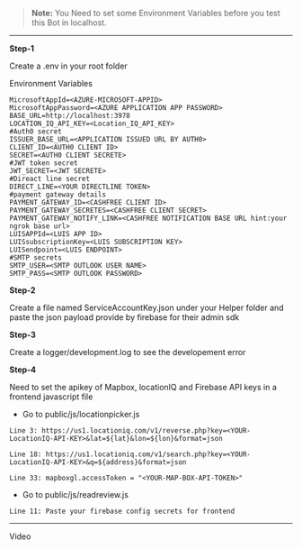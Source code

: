 > **Note:** You Need to set some Environment Variables before you test this Bot in localhost.

---

**Step-1**

Create a .env in your root folder

Environment Variables

 ```
MicrosoftAppId=<AZURE-MICROSOFT-APPID>
MicrosoftAppPassword=<AZURE APPLICATION APP PASSWORD>
BASE_URL=http://localhost:3978
LOCATION_IQ_API_KEY=<Location_IQ_API_KEY>
#Auth0 secret
ISSUER_BASE_URL=<APPLICATION ISSUED URL BY AUTH0>
CLIENT_ID=<AUTH0 CLIENT ID>
SECRET=<AUTH0 CLIENT SECRETE>
#JWT token secret
JWT_SECRET=<JWT SECRETE>
#Direact line secret
DIRECT_LINE=<YOUR DIRECTLINE TOKEN>
#payment gateway details
PAYMENT_GATEWAY_ID=<CASHFREE CLIENT ID>
PAYMENT_GATEWAY_SECRETES=<CASHFREE CLIENT SECRET>
PAYMENT_GATEWAY_NOTIFY_LINK=<CASHFREE NOTIFICATION BASE URL hint:your ngrok base url>
LUISAPPId=<LUIS APP ID>
LUISsubscriptionKey=<LUIS SUBSCRIPTION KEY>
LUISendpoint=<LUIS ENDPOINT>
#SMTP secrets
SMTP_USER=<SMTP OUTLOOK USER NAME>
SMTP_PASS=<SMTP OUTLOOK PASSWORD>
```

**Step-2**

Create a file named ServiceAccountKey.json under your Helper folder and paste the json payload provide by firebase for their admin sdk

**Step-3**

Create a logger/development.log to see the developement error

**Step-4**

Need to set the apikey of Mapbox, locationIQ and Firebase API keys in a frontend javascript file 

- Go to public/js/locationpicker.js
  
``` 
Line 3: https://us1.locationiq.com/v1/reverse.php?key=<YOUR-LocationIQ-API-KEY>&lat=${lat}&lon=${lon}&format=json

Line 18: https://us1.locationiq.com/v1/search.php?key=<YOUR-LocationIQ-API-KEY>&q=${address}&format=json

Line 33: mapboxgl.accessToken = "<YOUR-MAP-BOX-API-TOKEN>"
 ```
- Go to public/js/readreview.js

```
Line 11: Paste your firebase config secrets for frontend

```


---

Video





